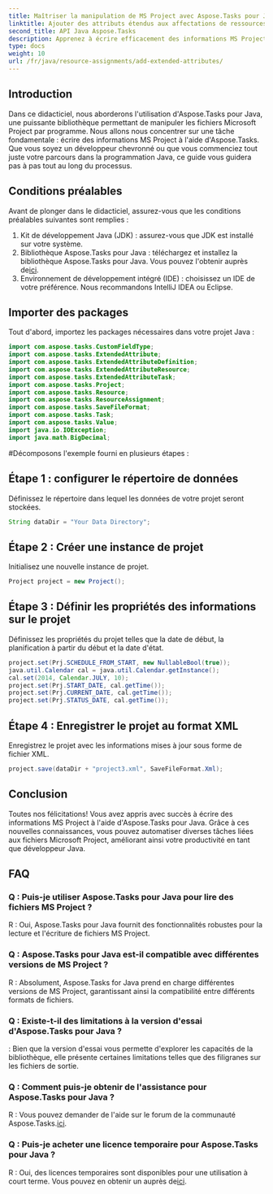 ```yaml
---
title: Maîtriser la manipulation de MS Project avec Aspose.Tasks pour Java
linktitle: Ajouter des attributs étendus aux affectations de ressources dans Aspose.Tasks
second_title: API Java Aspose.Tasks
description: Apprenez à écrire efficacement des informations MS Project à l'aide d'Aspose.Tasks pour Java. Guide étape par étape pour les développeurs Java.
type: docs
weight: 10
url: /fr/java/resource-assignments/add-extended-attributes/
---
```

## Introduction
Dans ce didacticiel, nous aborderons l'utilisation d'Aspose.Tasks pour Java, une puissante bibliothèque permettant de manipuler les fichiers Microsoft Project par programme. Nous allons nous concentrer sur une tâche fondamentale : écrire des informations MS Project à l'aide d'Aspose.Tasks. Que vous soyez un développeur chevronné ou que vous commenciez tout juste votre parcours dans la programmation Java, ce guide vous guidera pas à pas tout au long du processus.
## Conditions préalables
Avant de plonger dans le didacticiel, assurez-vous que les conditions préalables suivantes sont remplies :
1. Kit de développement Java (JDK) : assurez-vous que JDK est installé sur votre système.
2.  Bibliothèque Aspose.Tasks pour Java : téléchargez et installez la bibliothèque Aspose.Tasks pour Java. Vous pouvez l'obtenir auprès de[ici](https://releases.aspose.com/tasks/java/).
3. Environnement de développement intégré (IDE) : choisissez un IDE de votre préférence. Nous recommandons IntelliJ IDEA ou Eclipse.

## Importer des packages
Tout d'abord, importez les packages nécessaires dans votre projet Java :
```java
import com.aspose.tasks.CustomFieldType;
import com.aspose.tasks.ExtendedAttribute;
import com.aspose.tasks.ExtendedAttributeDefinition;
import com.aspose.tasks.ExtendedAttributeResource;
import com.aspose.tasks.ExtendedAttributeTask;
import com.aspose.tasks.Project;
import com.aspose.tasks.Resource;
import com.aspose.tasks.ResourceAssignment;
import com.aspose.tasks.SaveFileFormat;
import com.aspose.tasks.Task;
import com.aspose.tasks.Value;
import java.io.IOException;
import java.math.BigDecimal;
```
#Décomposons l'exemple fourni en plusieurs étapes :
## Étape 1 : configurer le répertoire de données
Définissez le répertoire dans lequel les données de votre projet seront stockées.
```java
String dataDir = "Your Data Directory";
```
## Étape 2 : Créer une instance de projet
Initialisez une nouvelle instance de projet.
```java
Project project = new Project();
```
## Étape 3 : Définir les propriétés des informations sur le projet
Définissez les propriétés du projet telles que la date de début, la planification à partir du début et la date d'état.
```java
project.set(Prj.SCHEDULE_FROM_START, new NullableBool(true));
java.util.Calendar cal = java.util.Calendar.getInstance();
cal.set(2014, Calendar.JULY, 10);
project.set(Prj.START_DATE, cal.getTime());
project.set(Prj.CURRENT_DATE, cal.getTime());
project.set(Prj.STATUS_DATE, cal.getTime());
```
## Étape 4 : Enregistrer le projet au format XML
Enregistrez le projet avec les informations mises à jour sous forme de fichier XML.
```java
project.save(dataDir + "project3.xml", SaveFileFormat.Xml);
```

## Conclusion
Toutes nos félicitations! Vous avez appris avec succès à écrire des informations MS Project à l'aide d'Aspose.Tasks pour Java. Grâce à ces nouvelles connaissances, vous pouvez automatiser diverses tâches liées aux fichiers Microsoft Project, améliorant ainsi votre productivité en tant que développeur Java.
## FAQ
### Q : Puis-je utiliser Aspose.Tasks pour Java pour lire des fichiers MS Project ?
R : Oui, Aspose.Tasks pour Java fournit des fonctionnalités robustes pour la lecture et l'écriture de fichiers MS Project.
### Q : Aspose.Tasks pour Java est-il compatible avec différentes versions de MS Project ?
R : Absolument, Aspose.Tasks for Java prend en charge différentes versions de MS Project, garantissant ainsi la compatibilité entre différents formats de fichiers.
### Q : Existe-t-il des limitations à la version d'essai d'Aspose.Tasks pour Java ?
: Bien que la version d'essai vous permette d'explorer les capacités de la bibliothèque, elle présente certaines limitations telles que des filigranes sur les fichiers de sortie.
### Q : Comment puis-je obtenir de l'assistance pour Aspose.Tasks pour Java ?
 R : Vous pouvez demander de l'aide sur le forum de la communauté Aspose.Tasks.[ici](https://forum.aspose.com/c/tasks/15).
### Q : Puis-je acheter une licence temporaire pour Aspose.Tasks pour Java ?
 R : Oui, des licences temporaires sont disponibles pour une utilisation à court terme. Vous pouvez en obtenir un auprès de[ici](https://purchase.aspose.com/temporary-license/).